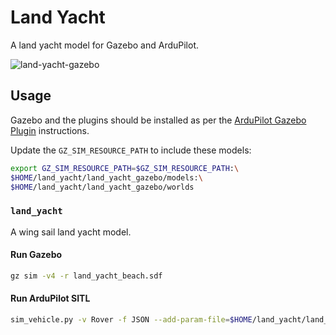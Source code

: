 # Land Yacht

A land yacht model for Gazebo and ArduPilot.

![land-yacht-gazebo](https://user-images.githubusercontent.com/24916364/223479135-2d6bbdd7-9642-4705-a3c2-4ca511b91d44.png)

## Usage

Gazebo and the plugins should be installed as per the [ArduPilot Gazebo Plugin](https://github.com/ArduPilot/ardupilot_gazebo) instructions.

Update the `GZ_SIM_RESOURCE_PATH` to include these models:

```bash
export GZ_SIM_RESOURCE_PATH=$GZ_SIM_RESOURCE_PATH:\
$HOME/land_yacht/land_yacht_gazebo/models:\
$HOME/land_yacht/land_yacht_gazebo/worlds
```

### `land_yacht`

A wing sail land yacht model.

#### Run Gazebo

```bash
gz sim -v4 -r land_yacht_beach.sdf
```

#### Run ArduPilot SITL

```bash
sim_vehicle.py -v Rover -f JSON --add-param-file=$HOME/land_yacht/land_yacht_gazebo/config/landyacht_wingsail.param --console --map
```

